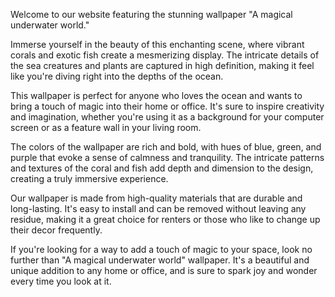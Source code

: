 <!--
Write me content for website with wallpaper "A magical underwater world"
-->

<!--font:"Montserrat"-->

Welcome to our website featuring the stunning wallpaper "A magical underwater world." 

Immerse yourself in the beauty of this enchanting scene, where vibrant corals and exotic fish create a mesmerizing display. The intricate details of the sea creatures and plants are captured in high definition, making it feel like you're diving right into the depths of the ocean.

This wallpaper is perfect for anyone who loves the ocean and wants to bring a touch of magic into their home or office. It's sure to inspire creativity and imagination, whether you're using it as a background for your computer screen or as a feature wall in your living room.

The colors of the wallpaper are rich and bold, with hues of blue, green, and purple that evoke a sense of calmness and tranquility. The intricate patterns and textures of the coral and fish add depth and dimension to the design, creating a truly immersive experience.

Our wallpaper is made from high-quality materials that are durable and long-lasting. It's easy to install and can be removed without leaving any residue, making it a great choice for renters or those who like to change up their decor frequently.

If you're looking for a way to add a touch of magic to your space, look no further than "A magical underwater world" wallpaper. It's a beautiful and unique addition to any home or office, and is sure to spark joy and wonder every time you look at it.
